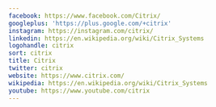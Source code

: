 ```yaml
---
facebook: https://www.facebook.com/Citrix/
googleplus: 'https://plus.google.com/+citrix'
instagram: https://instagram.com/citrix/
linkedin: https://en.wikipedia.org/wiki/Citrix_Systems
logohandle: citrix
sort: citrix
title: Citrix
twitter: citrix
website: https://www.citrix.com/
wikipedia: https://en.wikipedia.org/wiki/Citrix_Systems
youtube: https://www.youtube.com/citrix
---
```

